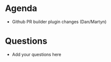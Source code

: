 Agenda
======

* Github PR builder plugin changes (Dan/Martyn)

Questions
=========

* Add your questions here
